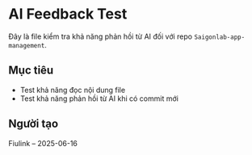 # AI Feedback Test

Đây là file kiểm tra khả năng phản hồi từ AI đối với repo `Saigonlab-app-management`.

## Mục tiêu
- Test khả năng đọc nội dung file
- Test khả năng phản hồi từ AI khi có commit mới

## Người tạo
Fiulink – 2025-06-16
